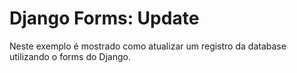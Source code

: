 Django Forms: Update
===

Neste exemplo é mostrado como atualizar um registro da database utilizando o forms do Django.